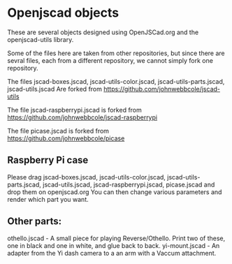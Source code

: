 Openjscad objects
=================
These are several objects designed using OpenJSCad.org and the openjscad-utils library.

Some of the files here are taken from other repositories, but since there are sevral files, each from a different repository, we cannot simply fork one repository.

The files jscad-boxes.jscad, jscad-utils-color.jscad, jscad-utils-parts.jscad, jscad-utils.jscad Are forked from https://github.com/johnwebbcole/jscad-utils

The file jscad-raspberrypi.jscad is forked from https://github.com/johnwebbcole/jscad-raspberrypi

The file picase.jscad is forked from https://github.com/johnwebbcole/picase

Raspberry Pi case
-----------------
Please drag jscad-boxes.jscad, jscad-utils-color.jscad, jscad-utils-parts.jscad, jscad-utils.jscad, jscad-raspberrypi.jscad, picase.jscad and drop them on openjscad.org
You can then change various parameters and render which part you want.

Other parts:
------------
othello.jscad - A small piece for playing Reverse/Othello. Print two of these, one in black and one in white, and glue back to back.
yi-mount.jscad - An adapter from the Yi dash camera to a an arm with a Vaccum  attachment.
